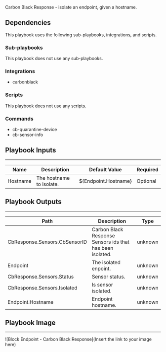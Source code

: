 Carbon Black Response - isolate an endpoint, given a hostname.

## Dependencies
This playbook uses the following sub-playbooks, integrations, and scripts.

### Sub-playbooks
This playbook does not use any sub-playbooks.

### Integrations
* carbonblack

### Scripts
This playbook does not use any scripts.

### Commands
* cb-quarantine-device
* cb-sensor-info

## Playbook Inputs
---

| **Name** | **Description** | **Default Value** | **Required** |
| --- | --- | --- | --- |
| Hostname | The hostname to isolate. | ${Endpoint.Hostname} | Optional |

## Playbook Outputs
---

| **Path** | **Description** | **Type** |
| --- | --- | --- |
| CbResponse.Sensors.CbSensorID | Carbon Black Response Sensors ids that has been isolated. | unknown |
| Endpoint | The isolated enpoint. | unknown |
| CbResponse.Sensors.Status | Sensor status. | unknown |
| CbResponse.Sensors.Isolated | Is sensor isolated. | unknown |
| Endpoint.Hostname | Endpoint hostname. | unknown |

## Playbook Image
---
![Block Endpoint - Carbon Black Response](Insert the link to your image here)